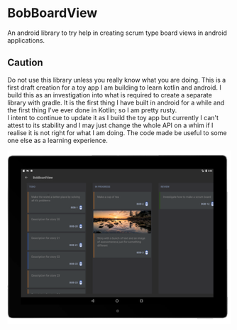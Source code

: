 BobBoardView
=============

An android library to try help in creating scrum type board views in android applications.  

## Caution

Do not use this library unless you really know what you are doing.  This is a first draft creation for a toy app I am building to learn kotlin and android.  I build this as an investigation into what is required to create a separate library with gradle.  It is the first thing I have built in android for a while and the first thing I've ever done in Kotlin; so I am pretty rusty.  
I intent to continue to update it as I build the toy app but currently I can't attest to its stability and I may just change the whole API on a whim if I realise it is not right for what I am doing.  The code made be useful to some one else as a learning experience.

![Scrum example on tablet](/media/tablet-scrum.png?raw=true "Scrum example on tablet")
